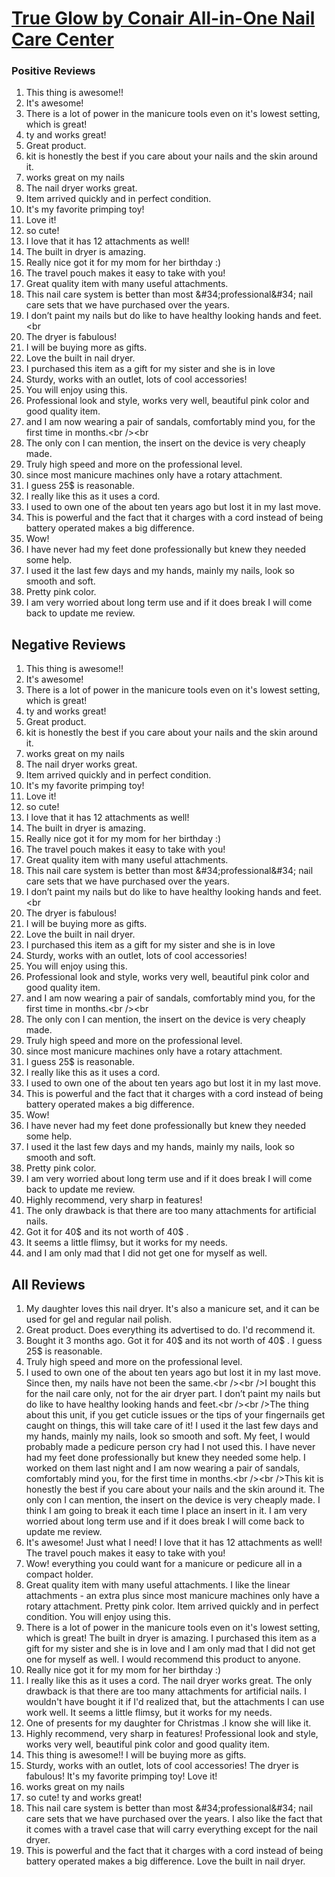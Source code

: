 # [True Glow by Conair All-in-One Nail Care Center](https://products.checkmycream.com/products/True-Glow-by-Conair-All-in-One-Nail-Care-Center.html)

### Positive Reviews

<ol>
      <li>This thing is awesome!!</li>
      <li>It&#x27;s awesome!</li>
      <li>There is a lot of power in the manicure tools even on it&#x27;s lowest setting, which is great!  </li>
      <li>ty and works great!</li>
      <li>Great product.</li>
      <li>kit is honestly the best if you care about your nails and the skin around it.</li>
      <li>works great on my nails</li>
      <li>The nail dryer works great.</li>
      <li>Item arrived quickly and in perfect condition.  </li>
      <li>It&#x27;s my favorite primping toy!</li>
      <li>Love it!</li>
      <li>so cute!</li>
      <li>I love that it has 12 attachments as well!</li>
      <li>The built in dryer is amazing.  </li>
      <li>Really nice got it for my mom for her birthday :)</li>
      <li>The travel pouch makes it easy to take with you!</li>
      <li>Great quality item with many useful attachments.  </li>
      <li>This nail care system is better than most &amp;#34;professional&amp;#34; nail care sets that we have purchased over the years.  </li>
      <li>I don’t paint my nails but do like to have healthy looking hands and feet.&lt;br</li>
      <li>The dryer is fabulous!</li>
      <li>I will be buying more as gifts.</li>
      <li>Love the built in nail dryer.</li>
      <li>I purchased this item as a gift for my sister and she is in love</li>
      <li>Sturdy, works with an outlet, lots of cool accessories!</li>
      <li>You will enjoy using this.</li>
      <li>Professional look and style,  works very well, beautiful pink color and good quality item.</li>
      <li>and I am now wearing a pair of sandals, comfortably mind you, for the first time in months.&lt;br /&gt;&lt;br</li>
      <li>The only con I can mention, the insert on the device is very cheaply made.</li>
      <li>Truly high speed and more on the professional level.</li>
      <li>since most manicure machines only have a rotary attachment.  </li>
      <li>I guess 25$ is reasonable.</li>
      <li>I really like this as it uses a cord.</li>
      <li>I used to own one of the about ten years ago but lost it in my last move.</li>
      <li>This is powerful and the fact that it charges with a cord instead of being battery operated makes a big difference.</li>
      <li>Wow!</li>
      <li>I have never had my feet done professionally but knew they needed some help.</li>
      <li>I used it the last few days and my hands, mainly my nails, look so smooth and soft.</li>
      <li>Pretty pink color.  </li>
      <li>I am very worried about long term use and if it does break I will come back to update me review.</li>
</ol>


<h2>Negative Reviews</h2>
<ol>
<li> This thing is awesome!!</li>
<li> It&#x27;s awesome!</li>
<li> There is a lot of power in the manicure tools even on it&#x27;s lowest setting, which is great!  </li>
<li> ty and works great!</li>
<li> Great product.</li>
<li> kit is honestly the best if you care about your nails and the skin around it.</li>
<li> works great on my nails</li>
<li> The nail dryer works great.</li>
<li> Item arrived quickly and in perfect condition.  </li>
<li> It&#x27;s my favorite primping toy!</li>
<li> Love it!</li>
<li> so cute!</li>
<li> I love that it has 12 attachments as well!</li>
<li> The built in dryer is amazing.  </li>
<li> Really nice got it for my mom for her birthday :)</li>
<li> The travel pouch makes it easy to take with you!</li>
<li> Great quality item with many useful attachments.  </li>
<li> This nail care system is better than most &amp;#34;professional&amp;#34; nail care sets that we have purchased over the years.  </li>
<li> I don’t paint my nails but do like to have healthy looking hands and feet.&lt;br</li>
<li> The dryer is fabulous!</li>
<li> I will be buying more as gifts.</li>
<li> Love the built in nail dryer.</li>
<li> I purchased this item as a gift for my sister and she is in love</li>
<li> Sturdy, works with an outlet, lots of cool accessories!</li>
<li> You will enjoy using this.</li>
<li> Professional look and style,  works very well, beautiful pink color and good quality item.</li>
<li> and I am now wearing a pair of sandals, comfortably mind you, for the first time in months.&lt;br /&gt;&lt;br</li>
<li> The only con I can mention, the insert on the device is very cheaply made.</li>
<li> Truly high speed and more on the professional level.</li>
<li> since most manicure machines only have a rotary attachment.  </li>
<li> I guess 25$ is reasonable.</li>
<li> I really like this as it uses a cord.</li>
<li> I used to own one of the about ten years ago but lost it in my last move.</li>
<li> This is powerful and the fact that it charges with a cord instead of being battery operated makes a big difference.</li>
<li> Wow!</li>
<li> I have never had my feet done professionally but knew they needed some help.</li>
<li> I used it the last few days and my hands, mainly my nails, look so smooth and soft.</li>
<li> Pretty pink color.  </li>
<li> I am very worried about long term use and if it does break I will come back to update me review.</li>
<li> Highly recommend, very sharp in features!</li>
<li> The only drawback is that there are too many attachments for artificial nails.</li>
<li> Got it for 40$ and its not worth of 40$ .</li>
<li> It seems a little flimsy, but it works for my needs.</li>
<li> and I am only mad that I did not get one for myself as well.  </li>
</ol>

<h2>All Reviews</h2>

<ol>
    <li> My daughter loves this nail dryer.  It&#x27;s also a manicure set, and it can be used for gel and regular nail polish.</li>
    <li> Great product. Does everything its advertised to do. I&#x27;d recommend it.</li>
    <li> Bought it 3 months ago. Got it for 40$ and its not worth of 40$ . I guess 25$ is reasonable.</li>
    <li> Truly high speed and more on the professional level.</li>
    <li> I used to own one of the about ten years ago but lost it in my last move. Since then, my nails have not been the same.&lt;br /&gt;&lt;br /&gt;I bought this for the nail care only, not for the air dryer part. I don’t paint my nails but do like to have healthy looking hands and feet.&lt;br /&gt;&lt;br /&gt;The thing about this unit, if you get cuticle issues or the tips of your fingernails get caught on things, this will take care of it! I used it the last few days and my hands, mainly my nails, look so smooth and soft. My feet, I would probably made a pedicure person cry had I not used this. I have never had my feet done professionally but knew they needed some help. I worked on them last night and I am now wearing a pair of sandals, comfortably mind you, for the first time in months.&lt;br /&gt;&lt;br /&gt;This kit is honestly the best if you care about your nails and the skin around it. The only con I can mention, the insert on the device is very cheaply made. I think I am going to break it each time I place an insert in it. I am very worried about long term use and if it does break I will come back to update me review.</li>
    <li> It&#x27;s awesome! Just what I need! I love that it has 12 attachments as well! The travel pouch makes it easy to take with you!</li>
    <li> Wow! everything you could want for a manicure or pedicure all in a compact holder.</li>
    <li> Great quality item with many useful attachments.  I like the linear attachments - an extra plus since most manicure machines only have a rotary attachment.  Pretty pink color.  Item arrived quickly and in perfect condition.  You will enjoy using this.</li>
    <li> There is a lot of power in the manicure tools even on it&#x27;s lowest setting, which is great!  The built in dryer is amazing.  I purchased this item as a gift for my sister and she is in love and I am only mad that I did not get one for myself as well.  I would recommend this product to anyone.</li>
    <li> Really nice got it for my mom for her birthday :)</li>
    <li> I really like this as it uses a cord. The nail dryer works great. The only drawback is that there are too many attachments for artificial nails. I wouldn&#x27;t have bought it if I&#x27;d realized that, but the attachments I can use work well. It seems a little flimsy, but it works for my needs.</li>
    <li> One of presents for my daughter for Christmas .I know she will like it.</li>
    <li> Highly recommend, very sharp in features! Professional look and style,  works very well, beautiful pink color and good quality item.</li>
    <li> This thing is awesome!! I will be buying more as gifts.</li>
    <li> Sturdy, works with an outlet, lots of cool accessories! The dryer is fabulous! It&#x27;s my favorite primping toy! Love it!</li>
    <li> works great on my nails</li>
    <li> so cute! ty and works great!</li>
    <li> This nail care system is better than most &amp;#34;professional&amp;#34; nail care sets that we have purchased over the years.  I also like the fact that it comes with a travel case that will carry everything except for the nail dryer.</li>
    <li> This is powerful and the fact that it charges with a cord instead of being battery operated makes a big difference. Love the built in nail dryer.</li>
</ol>




